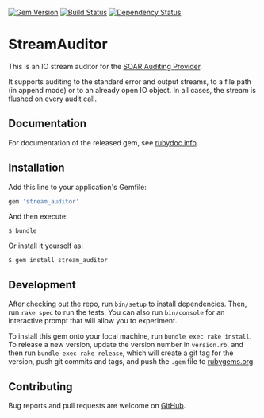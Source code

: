 [![Gem Version](https://badge.fury.io/rb/stream_auditor.svg)](http://badge.fury.io/rb/stream_auditor) [![Build Status](https://travis-ci.org/hetznerZA/stream_auditor.svg?branch=master)](https://travis-ci.org/hetznerZA/stream_auditor) [![Dependency Status](https://gemnasium.com/hetznerZA/stream_auditor.svg)](https://gemnasium.com/hetznerZA/stream_auditor)

# StreamAuditor

This is an IO stream auditor for the [SOAR Auditing Provider](https://github.com/hetznerZA/soar_auditing_provider).

It supports auditing to the standard error and output streams, to a file path (in append mode) or to an already open IO object.
In all cases, the stream is flushed on every audit call.

## Documentation

For documentation of the released gem, see [rubydoc.info](http://www.rubydoc.info/gems/stream_auditor).

## Installation

Add this line to your application's Gemfile:

```ruby
gem 'stream_auditor'
```

And then execute:

    $ bundle

Or install it yourself as:

    $ gem install stream_auditor

## Development

After checking out the repo, run `bin/setup` to install dependencies. Then, run `rake spec` to run the tests. You can also run `bin/console` for an interactive prompt that will allow you to experiment.

To install this gem onto your local machine, run `bundle exec rake install`. To release a new version, update the version number in `version.rb`, and then run `bundle exec rake release`, which will create a git tag for the version, push git commits and tags, and push the `.gem` file to [rubygems.org](https://rubygems.org).

## Contributing

Bug reports and pull requests are welcome on [GitHub](https://github.com/hetznerZA/stream_auditor).

